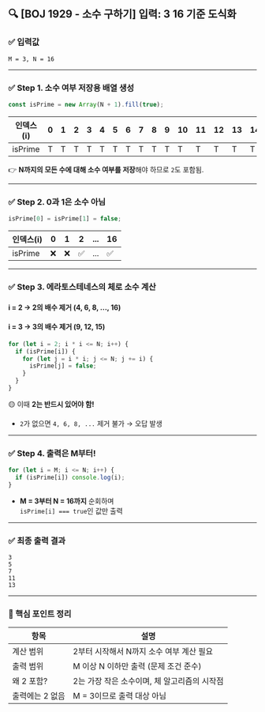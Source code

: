 ## 🔍 [BOJ 1929 - 소수 구하기] 입력: 3 16 기준 도식화

### ✅ 입력값

```
M = 3, N = 16
```

---

### ✅ Step 1. 소수 여부 저장용 배열 생성

```js
const isPrime = new Array(N + 1).fill(true);
```

| 인덱스(i) | 0   | 1   | 2   | 3   | 4   | 5   | 6   | 7   | 8   | 9   | 10  | 11  | 12  | 13  | 14  | 15  | 16  |
| --------- | --- | --- | --- | --- | --- | --- | --- | --- | --- | --- | --- | --- | --- | --- | --- | --- | --- |
| isPrime   | T   | T   | T   | T   | T   | T   | T   | T   | T   | T   | T   | T   | T   | T   | T   | T   | T   |

👉 **N까지의 모든 수에 대해 소수 여부를 저장**해야 하므로 `2`도 포함됨.

---

### ✅ Step 2. 0과 1은 소수 아님

```js
isPrime[0] = isPrime[1] = false;
```

| 인덱스(i) | 0   | 1   | 2   | ... | 16  |
| --------- | --- | --- | --- | --- | --- |
| isPrime   | ❌  | ❌  | ✅  | ... | ✅  |

---

### ✅ Step 3. 에라토스테네스의 체로 소수 계산

#### i = 2 → 2의 배수 제거 (4, 6, 8, ..., 16)

#### i = 3 → 3의 배수 제거 (9, 12, 15)

```js
for (let i = 2; i * i <= N; i++) {
  if (isPrime[i]) {
    for (let j = i * i; j <= N; j += i) {
      isPrime[j] = false;
    }
  }
}
```

🟡 이때 **2는 반드시 있어야 함!**

- `2`가 없으면 `4, 6, 8, ...` 제거 불가 → 오답 발생

---

### ✅ Step 4. 출력은 M부터!

```js
for (let i = M; i <= N; i++) {
  if (isPrime[i]) console.log(i);
}
```

- **M = 3부터 N = 16까지** 순회하며  
  `isPrime[i] === true`인 값만 출력

---

### ✅ 최종 출력 결과

```
3
5
7
11
13
```

---

### 🔑 핵심 포인트 정리

| 항목            | 설명                                         |
| --------------- | -------------------------------------------- |
| 계산 범위       | 2부터 시작해서 N까지 소수 여부 계산 필요     |
| 출력 범위       | M 이상 N 이하만 출력 (문제 조건 준수)        |
| 왜 2 포함?      | 2는 가장 작은 소수이며, 체 알고리즘의 시작점 |
| 출력에는 2 없음 | M = 3이므로 출력 대상 아님                   |
